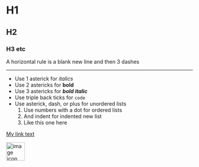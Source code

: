 # H1
## H2
### H3 etc

A horizontal rule is a blank new line and then 3 dashes

---

* Use 1 asterick for *italics*
* Use 2 astericks for **bold**
* Use 3 astericks for ***bold italic***
* Use triple back ticks for ```code```
* Use asterick, dash, or plus for unordered lists
    1. Use numbers with a dot for ordered lists
    1. And indent for indented new list
    1. Like this one here

[My link text](www.mylink.org "My title text.")

<!-- This is the normal way to do images but if the size sucks then just use an image tag with alt and width/height
![Alt text](https://external-content.duckduckgo.com/iu/?u=https%3A%2F%2Fstatic.vecteezy.com%2Fsystem%2Fresources%2Fpreviews%2F000%2F420%2F681%2Foriginal%2Fpicture-icon-vector-illustration.jpg&f=1&nofb=1&ipt=6c52b2600dd1512994aee00f5cfaf4fe156363d47c68b44e2505af28cb885272&ipo=images "Title text")
-->

<img src="https://external-content.duckduckgo.com/iu/?u=https%3A%2F%2Fstatic.vecteezy.com%2Fsystem%2Fresources%2Fpreviews%2F000%2F420%2F681%2Foriginal%2Fpicture-icon-vector-illustration.jpg&f=1&nofb=1&ipt=6c52b2600dd1512994aee00f5cfaf4fe156363d47c68b44e2505af28cb885272&ipo=images" alt="image icon" width="50">
